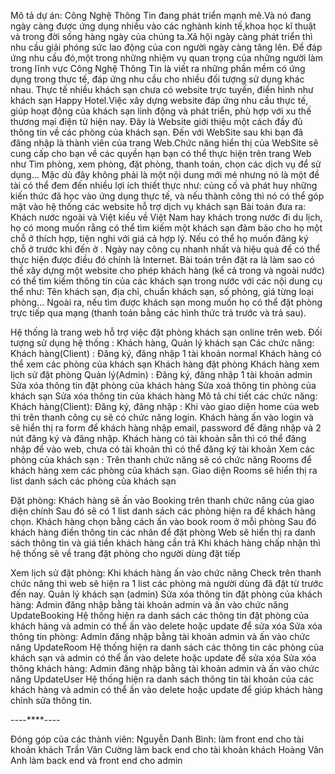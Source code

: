 Mô tả dự án:
Công Nghệ Thông Tin đang phát triển mạnh mẽ.Và nó đang ngày càng được ứng dụng nhiều vào các nghành kinh tế,khoa học kĩ thuật và trong đời sống hàng ngày của chúng ta.Xã hội ngày càng phát triển thì nhu cầu giải phóng sức lao động của con người ngày càng tăng lên. Để đáp ứng nhu cầu đó,một trong những nhiệm vụ quan trọng của những người làm trong lĩnh vực Công Nghệ Thông Tin là viết ra những phần mềm có ứng dụng trong thực tế, đáp ứng nhu cầu cho nhiều đối tượng sử dụng khác nhau.
Thực tế nhiều khách sạn chưa có website trực tuyến, điển hình như khách sạn Happy Hotel.Việc xây dựng website đáp ứng nhu cầu thực tế, giúp hoạt động của khách sạn linh động và phát triển, phù hợp với xu thế thương mại điện tử hiện nay.
Đây là Website giới thiệu một cách đầy đủ thông tin về các phòng của khách sạn. Đến với WebSite sau khi bạn đã đăng nhập là thành viên của trang Web.Chức năng hiển thị của WebSite sẽ cung cấp cho bạn về các quyền hạn bạn có thể thực hiện trên trang Web như Tìm phòng, xem phòng, đặt phòng, thanh toán, chọn các dịch vụ để sử dụng… Mặc dù đây không phải là một nội dung mới mẻ nhưng nó là một đề tài có thể đem đến nhiều lợi ích thiết thực như: củng cố và phát huy những kiến thức đã học vào ứng dụng thực tế, và nếu thành công thì nó có thể góp mặt vào hệ thống các website hỗ trợ dịch vụ khách sạn
Bài toán đưa ra:
Khách nước ngoài và Việt kiều về Việt Nam hay khách trong nước đi du lịch, họ có mong muốn rằng có thể tìm kiếm một khách sạn đảm bảo cho họ một chỗ ở thích hợp, tiện nghi với giá cả hợp lý. Nếu có thể họ muốn đăng ký chỗ ở trước khi đến ở . Ngày nay công cụ nhanh nhất và hiệu quả để có thể thực hiện được điều đó chính là Internet. Bài toán trên đặt ra là làm sao có thể xây dựng một website cho phép khách hàng (kể cả trong và ngoài nước) có thể tìm kiếm thông tin của các khách sạn trong nước với các nội dung cụ thể như: Tên khách sạn, địa chỉ, chuẩn khách sạn, số phòng, giá từng loại phòng... Ngoài ra, nếu tìm được khách sạn mong muốn họ có thể đặt phòng trực tiếp qua mạng (thanh toán bằng các hình thức trả trước và trả sau).

Hệ thống là trang web hỗ trợ việc đặt phòng khách sạn online trên web.
Đối tượng sử dụng hệ thống :  Khách hàng, Quản lý khách sạn
Các chức năng:
Khách hàng(Client) :
Đăng ký, đăng nhập  1 tài khoản normal
Khách hàng có thể xem các phòng của khách sạn
Khách hàng đặt phòng
Khách hàng xem lịch sử đặt phòng
Quản lý(Admin) :
Đăng ký, đăng nhập 1 tài khoản admin
Sửa xóa thông tin đặt phòng của khách hàng
Sửa xoá thông tin phòng của khách sạn
Sửa xóa thông tin của khách hàng
Mô tả chi tiết các chức năng:
Khách hàng(Client):
Đăng ký, đăng nhập : 
Khi vào giao diện home của web thì trên thanh công cụ sẽ có chức năng login. 
Khách hàng ấn vào login và sẽ hiển thị ra form để khách hàng nhập email, password để đăng nhập và 2 nút đăng ký và đăng nhập. 
Khách hàng có tài khoản sẵn thì có thể đăng nhập để vào web, chưa có tài khoản thì có thể đăng ký tài khoản
Xem các phòng của khách sạn :
 Trên thanh chức năng sẽ có chức năng Rooms để khách hàng xem các phòng của khách sạn. Giao diện Rooms sẽ hiển thị ra list danh sách các phòng của khách sạn

Đặt phòng:
Khách hàng sẽ ấn vào Booking trên thanh chức năng của giao diện chính
Sau đó sẽ có 1 list danh sách các phòng hiện ra để khách hàng chọn. Khách hàng chọn bằng cách ấn vào book room ở mỗi phòng
Sau đó khách hàng điền thông tin các nhân để đặt phòng
Web sẽ hiển thị ra danh sách thông tin và giá tiền khách hàng cần trả
Khi khách hàng chấp nhận thì hệ thống sẽ về trang đặt phòng cho người dùng đặt tiếp

Xem lịch sử đặt phòng:
Khi khách hàng ấn vào chức năng Check trên thanh chức năng thì web sẽ hiện ra 1 list các phòng mà người dùng đã đặt từ trước đến nay.
Quản lý khách sạn (admin)
Sửa xóa thông tin đặt phòng của khách hàng:
Admin đăng nhập bằng tài khoản admin và ấn vào chức năng  UpdateBooking
Hệ thống hiện ra danh sách các thông tin đặt phòng của khách hàng và admin có thể ấn vào delete hoặc update để sửa xóa
Sửa xóa thông tin phòng:
Admin đăng nhập bằng tài khoản admin và ấn vào chức năng  UpdateRoom
Hệ thống hiện ra danh sách các thông tin các phòng của khách sạn và admin có thể ấn vào delete hoặc update để sửa xóa
Sửa xóa thông khách hàng:
Admin đăng nhập bằng tài khoản admin và ấn vào chức năng  UpdateUser
Hệ thống hiện ra danh sách thông tin tài khoản của các khách hàng và admin có thể ấn vào delete hoặc update để giúp khách hàng chỉnh sửa thông tin.

----****----

Đóng góp của các thành viên:
Nguyễn Danh Bình: làm front end cho tài khoản khách
Trần Văn Cường làm back end cho tài khoản khách
Hoàng Vân Anh làm back end và front end cho admin


